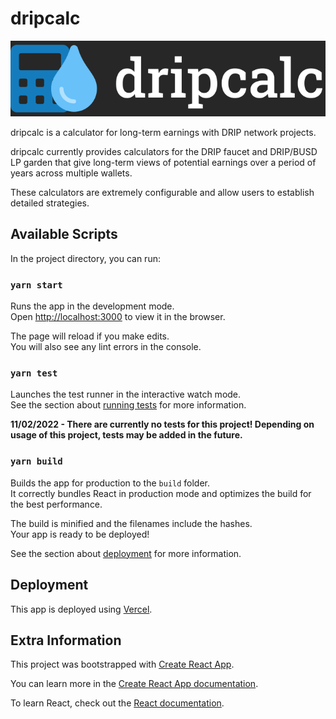 # dripcalc

![dripcalc logo](/resources/logo-readme.svg)

dripcalc is a calculator for long-term earnings with DRIP network projects.

dripcalc currently provides calculators for the DRIP faucet and DRIP/BUSD LP garden
that give long-term views of potential earnings over a period of years across multiple wallets.

These calculators are extremely configurable and allow users to establish detailed strategies.

## Available Scripts

In the project directory, you can run:

### `yarn start`

Runs the app in the development mode.\
Open [http://localhost:3000](http://localhost:3000) to view it in the browser.

The page will reload if you make edits.\
You will also see any lint errors in the console.

### `yarn test`

Launches the test runner in the interactive watch mode.\
See the section about [running tests](https://facebook.github.io/create-react-app/docs/running-tests) for more information.

**11/02/2022 - There are currently no tests for this project! Depending on usage of this project, tests may be added in the future.**

### `yarn build`

Builds the app for production to the `build` folder.\
It correctly bundles React in production mode and optimizes the build for the best performance.

The build is minified and the filenames include the hashes.\
Your app is ready to be deployed!

See the section about [deployment](https://facebook.github.io/create-react-app/docs/deployment) for more information.

## Deployment

This app is deployed using [Vercel](https://vercel.com/).

## Extra Information

This project was bootstrapped with [Create React App](https://github.com/facebook/create-react-app).


You can learn more in the [Create React App documentation](https://facebook.github.io/create-react-app/docs/getting-started).

To learn React, check out the [React documentation](https://reactjs.org/).
